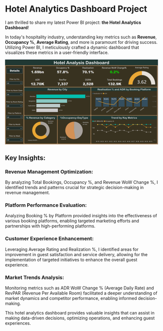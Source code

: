 # Hotel Analytics Dashboard Project

I am thrilled to share my latest Power BI project: **the Hotel Analytics Dashboard**!

In today's hospitality industry, understanding key metrics such as **Revenue**, **Occupancy %**, **Average Rating**, and more is paramount for driving success. Utilizing Power BI, I meticulously crafted a dynamic dashboard that visualizes these metrics in a user-friendly interface.

![Hotel Analytics Dashboard](https://github.com/JawadGigyani/Power-BI-Projects/blob/main/Hospitality%20Domain%20Project/Dashboard%20Screenshot.png)

## Key Insights:

### Revenue Management Optimization:

By analyzing Total Bookings, Occupancy %, and Revenue WoW Change %, I identified trends and patterns crucial for strategic decision-making in revenue management.

### Platform Performance Evaluation:

Analyzing Booking % by Platform provided insights into the effectiveness of various booking platforms, enabling targeted marketing efforts and partnerships with high-performing platforms.

### Customer Experience Enhancement:

Leveraging Average Rating and Realization %, I identified areas for improvement in guest satisfaction and service delivery, allowing for the implementation of targeted initiatives to enhance the overall guest experience.

### Market Trends Analysis:

Monitoring metrics such as ADR WoW Change % (Average Daily Rate) and RevPAR (Revenue Per Available Room) facilitated a deeper understanding of market dynamics and competitor performance, enabling informed decision-making.

This hotel analytics dashboard provides valuable insights that can assist in making data-driven decisions, optimizing operations, and enhancing guest experiences.
